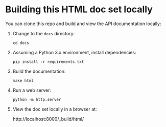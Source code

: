 # Building this HTML doc set locally

You can clone this repo and build and view the API documentation locally:
   
1. Change to the `docs` directory:

   `cd docs`

2. Assuming a Python 3.x environment, install dependencies:

   `pip install -r requirements.txt`

3. Build the documentation:

   `make html`

4. Run a web server:

   `python -m http.server`

5. View the doc set locally in a browser at:

   http://localhost:8000/_build/html/